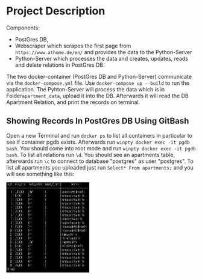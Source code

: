 # Project Description
Components: 
- PostGres DB, 
- Webscraper which scrapes the first page from ```https://www.athome.de/en/``` and provides the data to the Python-Server
- Python-Server which processes the data and creates, updates, reads and delete relations in PostGres DB.

The two docker-container (PostGres DB and Python-Server) communicate via the ```docker-compose.yml``` file. Use ```docker-compose up --build``` to run the application. 
The Pyhton-Server will process the data which is in Folder```apartment_data```, upload it into the DB. Afterwards it will read the DB Apartment Relation, and print the records on terminal.

## Showing Records In PostGres DB Using GitBash
Open a new Terminal and run ```docker ps``` to list all containers in particular to see if container pgdb exists. Afterwards run ```winpty docker exec -it pgdb bash```. 
You should come into root mode and run ```winpty docker exec -it pgdb bash```. To list all relations run ```\d```. 
You should see an apartments table, afterwards run ```\c``` to connect to database "postgres" as user "postgres". To list all apartments you uploaded just run ```Select* From apartments;``` and you will see something like this: 

<img src = "/images/db_records.png" width="220" height="240"/>

